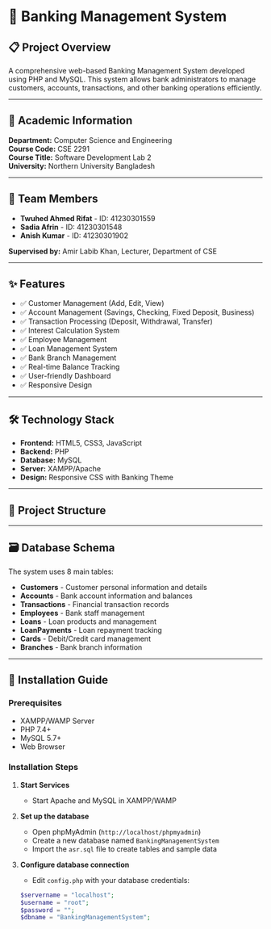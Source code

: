 # 🏦 Banking Management System

## 📋 Project Overview
A comprehensive web-based Banking Management System developed using PHP and MySQL. This system allows bank administrators to manage customers, accounts, transactions, and other banking operations efficiently.

---

## 🏫 Academic Information
**Department:** Computer Science and Engineering  
**Course Code:** CSE 2291  
**Course Title:** Software Development Lab 2  
**University:** Northern University Bangladesh  

---

## 👥 Team Members
- **Twuhed Ahmed Rifat** - ID: 41230301559
- **Sadia Afrin** - ID: 41230301548  
- **Anish Kumar** - ID: 41230301902

**Supervised by:** Amir Labib Khan, Lecturer, Department of CSE

---

## ✨ Features
- ✅ Customer Management (Add, Edit, View)
- ✅ Account Management (Savings, Checking, Fixed Deposit, Business)
- ✅ Transaction Processing (Deposit, Withdrawal, Transfer)
- ✅ Interest Calculation System
- ✅ Employee Management
- ✅ Loan Management System
- ✅ Bank Branch Management
- ✅ Real-time Balance Tracking
- ✅ User-friendly Dashboard
- ✅ Responsive Design

---

## 🛠️ Technology Stack
- **Frontend:** HTML5, CSS3, JavaScript
- **Backend:** PHP
- **Database:** MySQL
- **Server:** XAMPP/Apache
- **Design:** Responsive CSS with Banking Theme

---

## 📁 Project Structure

---

## 🗃️ Database Schema
The system uses 8 main tables:
- **Customers** - Customer personal information and details
- **Accounts** - Bank account information and balances
- **Transactions** - Financial transaction records
- **Employees** - Bank staff management
- **Loans** - Loan products and management
- **LoanPayments** - Loan repayment tracking
- **Cards** - Debit/Credit card management
- **Branches** - Bank branch information

---

## 🚀 Installation Guide

### Prerequisites
- XAMPP/WAMP Server
- PHP 7.4+
- MySQL 5.7+
- Web Browser

### Installation Steps
1. **Start Services**
   - Start Apache and MySQL in XAMPP/WAMP

2. **Set up the database**
   - Open phpMyAdmin (`http://localhost/phpmyadmin`)
   - Create a new database named `BankingManagementSystem`
   - Import the `asr.sql` file to create tables and sample data

3. **Configure database connection**
   - Edit `config.php` with your database credentials:
   ```php
   $servername = "localhost";
   $username = "root";
   $password = "";
   $dbname = "BankingManagementSystem";
